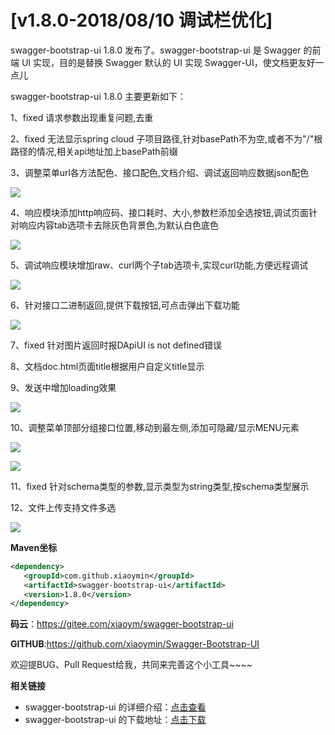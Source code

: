 # [v1.8.0-2018/08/10 调试栏优化]

swagger-bootstrap-ui 1.8.0 发布了。swagger-bootstrap-ui 是 Swagger 的前端 UI 实现，目的是替换 Swagger 默认的 UI 实现 Swagger-UI，使文档更友好一点儿 

swagger-bootstrap-ui 1.8.0 主要更新如下： 

1、fixed 请求参数出现重复问题,去重

2、fixed 无法显示spring cloud 子项目路径,针对basePath不为空,或者不为"/"根路径的情况,相关api地址加上basePath前缀

3、调整菜单url各方法配色、接口配色,文档介绍、调试返回响应数据json配色

![](/knife4j/images/blog/swagger-bootstrap-ui-1.8.0-issue/methodJson.png)

4、响应模块添加http响应码、接口耗时、大小,参数栏添加全选按钮,调试页面针对响应内容tab选项卡去除灰色背景色,为默认白色底色

![](/knife4j/images/blog/swagger-bootstrap-ui-1.8.0-issue/rcode.png)

5、调试响应模块增加raw、curl两个子tab选项卡,实现curl功能,方便远程调试

![](/knife4j/images/blog/swagger-bootstrap-ui-1.8.0-issue/curl.png)

6、针对接口二进制返回,提供下载按钮,可点击弹出下载功能

![](/knife4j/images/blog/swagger-bootstrap-ui-1.8.0-issue/download.png)

7、fixed 针对图片返回时报DApiUI is not defined错误

8、文档doc.html页面title根据用户自定义title显示

9、发送中增加loading效果

![](/knife4j/images/blog/swagger-bootstrap-ui-1.8.0-issue/loading.png)

10、调整菜单顶部分组接口位置,移动到最左侧,添加可隐藏/显示MENU元素

![](/knife4j/images/blog/swagger-bootstrap-ui-1.8.0-issue/m1.png)

![](/knife4j/images/blog/swagger-bootstrap-ui-1.8.0-issue/m2.png)

11、fixed 针对schema类型的参数,显示类型为string类型,按schema类型展示

12、文件上传支持文件多选

![](/knife4j/images/blog/swagger-bootstrap-ui-1.8.0-issue/upload.png)

**Maven坐标**

```xml
<dependency>
   <groupId>com.github.xiaoymin</groupId>
   <artifactId>swagger-bootstrap-ui</artifactId>
   <version>1.8.0</version>
</dependency>
```
**码云**：https://gitee.com/xiaoym/swagger-bootstrap-ui

**GITHUB**:https://github.com/xiaoymin/Swagger-Bootstrap-UI

欢迎提BUG、Pull Request给我，共同来完善这个小工具~~~~


**相关链接**

- swagger-bootstrap-ui 的详细介绍：[点击查看](https://www.oschina.net/p/swagger-bootstrap-ui)
- swagger-bootstrap-ui 的下载地址：[点击下载](https://git.oschina.net/xiaoym/swagger-bootstrap-ui/releases)
 
 
 